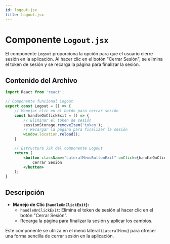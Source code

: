 ```yaml
---
id: logout-jsx
title: Logout.jsx
---
```


# Componente `Logout.jsx`

El componente `Logout` proporciona la opción para que el usuario cierre sesión en la aplicación. Al hacer clic en el botón "Cerrar Sesión", se elimina el token de sesión y se recarga la página para finalizar la sesión.

## Contenido del Archivo

```jsx
import React from 'react';

// Componente funcional Logout
export const Logout = () => {
    // Manejar clic en el botón para cerrar sesión
    const handleOnClickExit = () => {
        // Eliminar el token de sesión
        sessionStorage.removeItem('token');
        // Recargar la página para finalizar la sesión
        window.location.reload();
    }

    // Estructura JSX del componente Logout
    return (
        <button className="LateralMenuButtonExit" onClick={handleOnClickExit}>
            Cerrar Sesión
        </button>
    );
}
```

## Descripción

- **Manejo de Clic (`handleOnClickExit`):**
  - `handleOnClickExit`: Elimina el token de sesión al hacer clic en el botón "Cerrar Sesión".
  - Recarga la página para finalizar la sesión y aplicar los cambios.

Este componente se utiliza en el menú lateral (`LateralMenu`) para ofrecer una forma sencilla de cerrar sesión en la aplicación.
